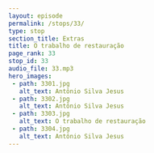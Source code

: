 ```yaml
---
layout: episode
permalink: /stops/33/
type: stop
section_title: Extras
title: O trabalho de restauração
page_rank: 33
stop_id: 33
audio_file: 33.mp3
hero_images:
 - path: 3301.jpg
   alt_text: Antônio Silva Jesus
 - path: 3302.jpg
   alt_text: Antônio Silva Jesus
 - path: 3303.jpg
   alt_text: O trabalho de restauração
 - path: 3304.jpg
   alt_text: Antônio Silva Jesus
---
```

